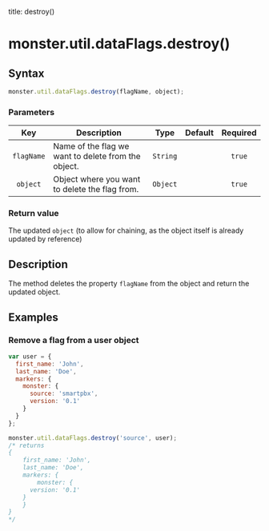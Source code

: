 title: destroy()

# monster.util.dataFlags.destroy()

## Syntax
```javascript
monster.util.dataFlags.destroy(flagName, object);
```

### Parameters
Key | Description | Type | Default | Required
:-: | --- | :-: | :-: | :-:
`flagName` | Name of the flag we want to delete from the object. | `String` | | `true`
`object` | Object where you want to delete the flag from. | `Object` | | `true`

### Return value
The updated `object` (to allow for chaining, as the object itself is already updated by reference)

## Description
The method deletes the property `flagName` from the object and return the updated object.

## Examples
### Remove a flag from a user object
```javascript
var user = {
  first_name: 'John',
  last_name: 'Doe',
  markers: {
    monster: {
      source: 'smartpbx',
      version: '0.1'
    }
  }
};

monster.util.dataFlags.destroy('source', user);
/* returns
{
	first_name: 'John',
	last_name: 'Doe',
	markers: {
		monster: {
      version: '0.1'
    }
	}
}
*/
```
